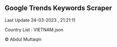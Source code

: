 

## Google Trends Keywords Scraper 
 
Last Update 24-03-2023 , 21:21:11

Country List :
VIETNAM.json



© Abdul Muttaqin 
